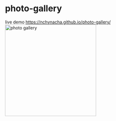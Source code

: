 # photo-gallery
live demo https://nchynacha.github.io/photo-gallery/
<img src=".assets/imamges/1.jpg" alt="photo gallery" width="300" height="300">

